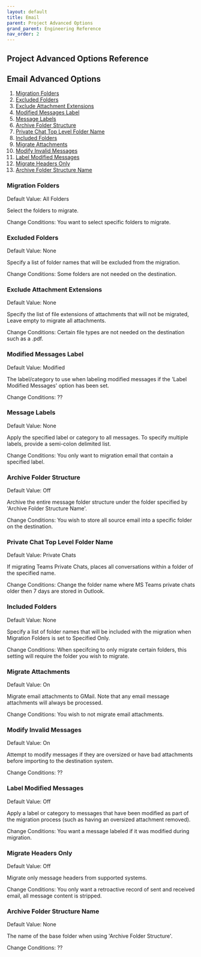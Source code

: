 ```yaml
---
layout: default
title: Email
parent: Project Advanced Options
grand_parent: Engineering Reference
nav_order: 2
---
```


## Project Advanced Options Reference

## Email Advanced Options

1. [Migration Folders](#migratefolder)
2. [Excluded Folders](#excludefolder)
3. [Exclude Attachment Extensions](#excludeattachexe)
4. [Modified Messages Label](#modifiedlabel)
5. [Message Labels](#messagelabel)
6. [Archive Folder Structure](#archivefolderstruc)
7. [Private Chat Top Level Folder Name](#privatechattop)
8. [Included Folders](#includefolders)
9. [Migrate Attachments](#migrateattach)
10. [Modify Invalid Messages](#modifyinvalid)
11. [Label Modified Messages](#labelmodified)
12. [Migrate Headers Only](#migrateheader)
13. [Archive Folder Structure Name](#archivefolderstruc)


### Migration Folders <a name="migratefolder"></a>
Default Value: All Folders
 
Select the folders to migrate. 

Change Conditions: You want to select specific folders to migrate. 

### Excluded Folders <a name="excludefolder"></a>
Default Value: None

Specify a list of folder names that will be excluded from the migration.

Change Conditions: Some folders are not needed on the destination.

### Exclude Attachment Extensions <a name="excludeattachexe"></a>
Default Value: None

Specify the list of file extensions of attachments that will not be migrated, Leave empty to migrate all attachments.

Change Conditions: Certain file types are not needed on the destination such as a .pdf. 

###  Modified Messages Label <a name="modifiedlabel"></a>
Default Value: Modified

The label/category to use when labeling modified messages if the 'Label Modified Messages' option has been set.

Change Conditions: ??

### Message Labels <a name="messagelabel"></a>
Default Value: None

Apply the specified label or category to all messages. To specify multiple labels, provide a semi-colon delimited list.

Change Conditions: You only want to migration email that contain a specified label. 

### Archive Folder Structure <a name="archivefolderstruc"></a>
Default Value: Off

Archive the entire message folder structure under the folder specified by 'Archive Folder Structure Name'.

Change Conditions: You wish to store all source email into a specific folder on the destination.

### Private Chat Top Level Folder Name <a name="privatechattop"></a>
Default Value: Private Chats

If migrating Teams Private Chats, places all conversations within a folder of the specified name.

Change Conditions: Change the folder name where MS Teams private chats older then 7 days are stored in Outlook. 

### Included Folders <a name="includefolders"></a>
Default Value: None

Specify a list of folder names that will be included with the migration when Migration Folders is set to Specified Only.

Change Conditions: When specifcing to only migrate certain folders, this setting will require the folder you wish to migrate. 

### Migrate Attachments <a name="migrateattach"></a>
Default Value: On

Migrate email attachments to GMail. Note that any email message attachments will always be processed.

Change Conditions: You wish to not migrate email attachments. 

### Modify Invalid Messages <a name="modifyinvalid"></a>
Default Value: On

Attempt to modify messages if they are oversized or have bad attachments before importing to the destination system.

Change Conditions: ??

### Label Modified Messages <a name="labelmodified"></a>
Default Value: Off

Apply a label or category to messages that have been modified as part of the migration process (such as having an oversized attachment removed).

Change Conditions: You want a message labeled if it was modified during migration. 

### Migrate Headers Only <a name="migrateheader"></a>
Default Value: Off

Migrate only message headers from supported systems.

Change Conditions: You only want a retroactive record of sent and received email, all message content is stripped. 

### Archive Folder Structure Name <a name="archivefolderstruc"></a>
Default Value: None

The name of the base folder when using 'Archive Folder Structure'.

Change Conditions: ??



